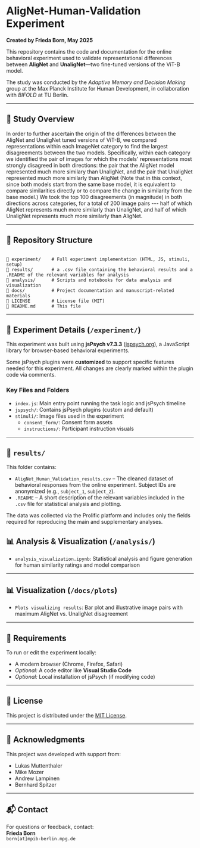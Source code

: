 <h1>AligNet-Human-Validation Experiment</h1>

<p><strong>Created by Frieda Born, May 2025</strong></p>

<p>
This repository contains the code and documentation for the online behavioral experiment used to validate representational differences between <strong>AligNet</strong> and <strong>UnaligNet</strong>—two fine-tuned versions of the ViT-B model.
</p>

<p>
The study was conducted by the <em>Adaptive Memory and Decision Making</em> group at the Max Planck Institute for Human Development, in collaboration with <em>BIFOLD</em> at TU Berlin.
</p>

<hr>

<h2>🧠 Study Overview</h2>

<p>
In order to further ascertain the origin of the differences between the AligNet and UnaligNet tuned versions of ViT-B, we compared representations within each ImageNet category to find the largest disagreements between the two models. Specifically, within each category we identified the pair of images for which the models' representations most strongly disagreed in both directions: the pair that the AligNet model represented much more similary than UnaligNet, and the pair that UnaligNet represented much more similarly than AligNet (Note that in this context, since both models start from the same base model, it is equivalent to compare similarities directly or to compare the change in similarity from the base model.) We took the top 100 disagreements (in magnitude) in both directions across categories, for a total of 200 image pairs --- half of which AligNet represents much more similarly than UnaligNet, and half of which UnaligNet represents much more similarly than AligNet.
<p>

<hr>

<h2>📁 Repository Structure</h2>

<pre><code>
📁 experiment/    # Full experiment implementation (HTML, JS, stimuli, setup)
📁 results/       # a .csv file containing the behavioral results and a .README of the relevant variables for analysis
📁 analysis/      # Scripts and notebooks for data analysis and visualization
📁 docs/          # Project documentation and manuscript-related materials
📄 LICENSE        # License file (MIT)
📄 README.md      # This file
</code></pre>

<hr>

<h2>🧪 Experiment Details (<code>/experiment/</code>)</h2>

<p>
This experiment was built using <strong>jsPsych v7.3.3</strong> 
(<a href="https://www.jspsych.org/7.3/" target="_blank">jspsych.org</a>), 
a JavaScript library for browser-based behavioral experiments.
</p>

<p>
Some jsPsych plugins were <strong>customized</strong> to support specific features needed for this experiment. All changes are clearly marked within the plugin code via comments.
</p>

<h3>Key Files and Folders</h3>

<ul>
  <li><code>index.js</code>: Main entry point running the task logic and jsPsych timeline</li>
  <li><code>jspsych/</code>: Contains jsPsych plugins (custom and default)</li>
  <li><code>stimuli/</code>: Image files used in the experiment
    <ul>
      <li><code>consent_form/</code>: Consent form assets</li>
      <li><code>instructions/</code>: Participant instruction visuals</li>
    </ul>
  </li>
</ul>

<hr>

<h2>📁 <code>results/</code></h2>
<p>
  This folder contains:
</p>
<ul>
  <li><code>AligNet_Human_Validation_results.csv</code> – The cleaned dataset of behavioral responses from the online experiment. Subject IDs are anonymized (e.g., <code>subject_1</code>, <code>subject_2</code>).</li>
  <li><code>.README</code> – A short description of the relevant variables included in the <code>.csv</code> file for statistical analysis and plotting.</li>
</ul>
<p>
  The data was collected via the Prolific platform and includes only the fields required for reproducing the main and supplementary analyses.
</p>

<h2>📊 Analysis & Visualization (<code>/analysis/</code>)</h2>

<ul>
  <li><code>analysis_visualization.ipynb</code>: Statistical analysis and figure generation for human similarity ratings and model comparison</li>
</ul>

<hr>

<h2>📊 Visualization (<code>/docs/plots</code>)</h2>

<ul>
  <li><code>Plots visualizing results</code>: Bar plot and illustrative image pairs with maximum AligNet vs. UnaligNet disagreement </li>
</ul>

<hr>

<h2>🔧 Requirements</h2>

<p>To run or edit the experiment locally:</p>
<ul>
  <li>A modern browser (Chrome, Firefox, Safari)</li>
  <li><em>Optional:</em> A code editor like <strong>Visual Studio Code</strong></li>
  <li><em>Optional:</em> Local installation of jsPsych (if modifying code)</li>
</ul>

<hr>

<h2>📄 License</h2>

<p>This project is distributed under the <a href="LICENSE">MIT License</a>.</p>

<hr>

<h2>🙏 Acknowledgments</h2>

<p>This project was developed with support from:</p>
<ul>
  <li>Lukas Muttenthaler</li>
  <li>Mike Mozer</li>
  <li>Andrew Lampinen</li>
  <li>Bernhard Spitzer</li>
</ul>

<hr>

<h2>📬 Contact</h2>

<p>
For questions or feedback, contact:<br>
<strong>Frieda Born</strong><br>
<code>born[at]mpib-berlin.mpg.de</code>
</p>

